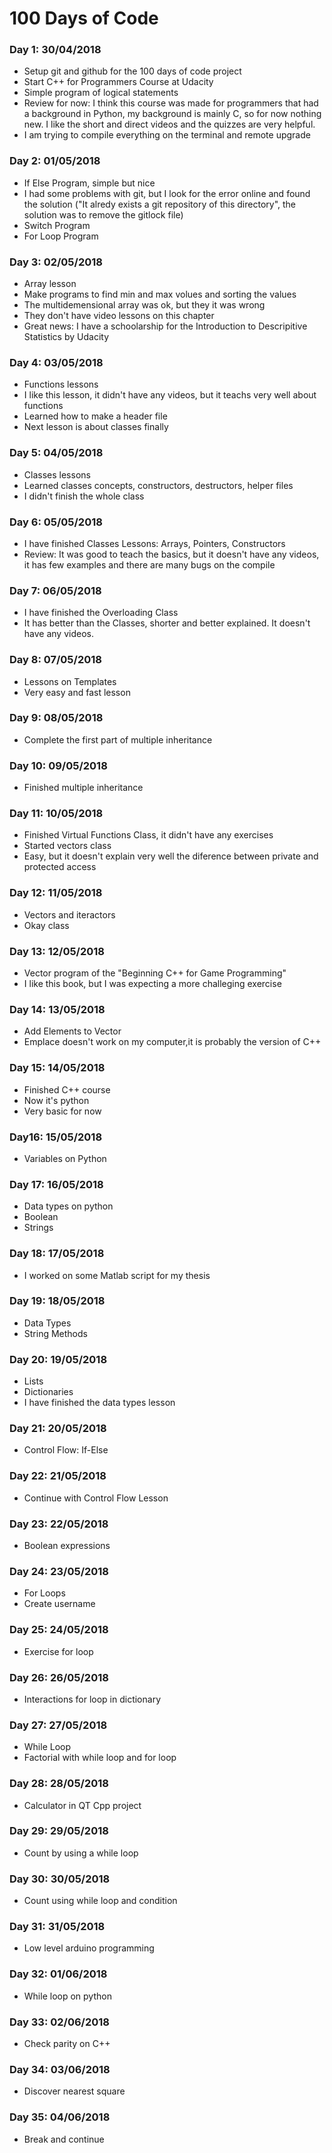 # **100 Days of Code**

### **Day 1: 30/04/2018**

- Setup git and github for the 100 days of code project
- Start C++ for Programmers Course at Udacity
- Simple program of logical statements
- Review for now: I think this course was made for programmers that had a background in Python, my background is mainly C, so for now nothing new. I like the short and direct videos and the quizzes are very helpful.
- I am trying to compile everything on the terminal and remote upgrade

### **Day 2: 01/05/2018**

- If Else Program, simple but nice
- I had some problems with git, but I look for the error online and found the solution ("It alredy exists a git repository of this directory", the solution was to remove the gitlock file)
- Switch Program
- For Loop Program

### **Day 3: 02/05/2018**

- Array lesson
- Make programs to find min and max volues and sorting the values
- The multidemensional array was ok, but they it was wrong
- They don't have video lessons on this chapter
- Great news: I have a schoolarship for the Introduction to Descripitive Statistics by Udacity

### **Day 4: 03/05/2018**

- Functions lessons
- I like this lesson, it didn't have any videos, but it teachs very well about functions
- Learned how to make a header file
- Next lesson is about classes finally

### **Day 5: 04/05/2018**

- Classes lessons
- Learned classes concepts, constructors, destructors, helper files
- I didn't finish the whole class

### **Day 6: 05/05/2018**

- I have finished Classes Lessons: Arrays, Pointers, Constructors
- Review: It was good to teach the basics, but it doesn't have any videos, it has few examples and there are many bugs on the compile

### **Day 7: 06/05/2018**

- I have finished the Overloading Class
- It has better than the Classes, shorter and better explained. It doesn't have any videos.

### **Day 8: 07/05/2018**

- Lessons on Templates
- Very easy and fast lesson

### **Day 9: 08/05/2018**

- Complete the first part of multiple inheritance

### **Day 10: 09/05/2018**

- Finished multiple inheritance

### **Day 11: 10/05/2018**

- Finished Virtual Functions Class, it didn't have any exercises
- Started vectors class
- Easy, but it doesn't explain very well the diference between private and protected access

### **Day 12: 11/05/2018**

- Vectors and iteractors
- Okay class

### **Day 13: 12/05/2018**

- Vector program of the "Beginning C++ for Game Programming"
- I like this book, but I was expecting a more challeging exercise

### **Day 14: 13/05/2018**

- Add Elements to Vector
- Emplace doesn't work on my computer,it is probably the version of C++

### **Day 15: 14/05/2018**

- Finished C++ course
- Now it's python
- Very basic for now

### **Day16: 15/05/2018**

- Variables on Python

### **Day 17: 16/05/2018**

- Data types on python
- Boolean
- Strings

### **Day 18: 17/05/2018**

- I worked on some Matlab script for my thesis

### **Day 19: 18/05/2018**

- Data Types
- String Methods

### **Day 20: 19/05/2018**

- Lists
- Dictionaries
- I have finished the data types lesson

### **Day 21: 20/05/2018**

- Control Flow: If-Else

### **Day 22: 21/05/2018**

- Continue with Control Flow Lesson

### **Day 23: 22/05/2018**

- Boolean expressions

### **Day 24: 23/05/2018**

- For Loops
- Create username

### **Day 25: 24/05/2018**

- Exercise for loop

### **Day 26: 26/05/2018**

- Interactions for loop in dictionary

### **Day 27: 27/05/2018**

- While Loop
- Factorial with while loop and for loop

### **Day 28: 28/05/2018**

- Calculator in QT Cpp project

### **Day 29: 29/05/2018**

- Count by using a while loop

### **Day 30: 30/05/2018**

- Count using while loop and condition

### **Day 31: 31/05/2018**

- Low level arduino programming

### **Day 32: 01/06/2018**

- While loop on python

### **Day 33: 02/06/2018**

- Check parity on C++

### **Day 34: 03/06/2018**

- Discover nearest square

### **Day 35: 04/06/2018**

- Break and continue